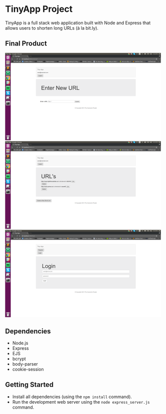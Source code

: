 # TinyApp Project

TinyApp is a full stack web application built with Node and Express that allows users to shorten long URLs (à la bit.ly).

## Final Product

!["enter new URL"](https://github.com/claytonsavage/tiny-app/blob/master/docs/Create%20a%20new%20URL.png)
!["URL's screen"](https://github.com/claytonsavage/tiny-app/blob/master/docs/URLs%20screen.png)
!["Login screen"](https://github.com/claytonsavage/tiny-app/blob/master/docs/loginscreen.png)

## Dependencies

- Node.js
- Express
- EJS
- bcrypt
- body-parser
- cookie-session

## Getting Started

- Install all dependencies (using the `npm install` command).
- Run the development web server using the `node express_server.js` command.
